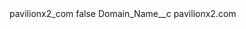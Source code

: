 <?xml version="1.0" encoding="UTF-8"?>
<CustomMetadata xmlns="http://soap.sforce.com/2006/04/metadata" xmlns:xsi="http://www.w3.org/2001/XMLSchema-instance" xmlns:xsd="http://www.w3.org/2001/XMLSchema">
    <label>pavilionx2_com</label>
    <protected>false</protected>
    <values>
        <field>Domain_Name__c</field>
        <value xsi:type="xsd:string">pavilionx2.com</value>
    </values>
</CustomMetadata>
